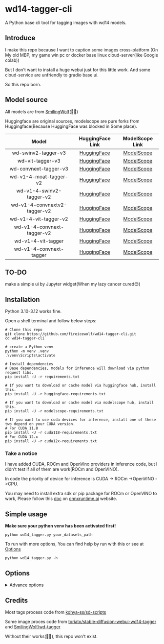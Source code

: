 # wd14-tagger-cli
A Python base cli tool for tagging images with wd14 models.

## Introduce

I make this repo because I want to caption some images cross-platform (On My old MBP, my game win pc or docker base linux cloud-server(like Google colab))

But I don't want to install a huge webui just for this little work. And some cloud-service are unfriendly to gradio base ui.

So this repo born.


## Model source

All models are from [SmilingWolf](https://huggingface.co/SmilingWolf)(👏👏)

Huggingface are original sources, modelscope are pure forks from Huggingface(Because HuggingFace was blocked in Some place).

|            Model             |                                HuggingFace Link                                |                                     ModelScope Link                                     |
|:----------------------------:|:------------------------------------------------------------------------------:|:---------------------------------------------------------------------------------------:|
|     wd-swinv2-tagger-v3      |     [HuggingFace](https://huggingface.co/SmilingWolf/wd-swinv2-tagger-v3)      |     [ModelScope](https://www.modelscope.cn/models/fireicewolf/wd-swinv2-tagger-v3)      |
|       wd-vit-tagger-v3       |       [HuggingFace](https://huggingface.co/SmilingWolf/wd-vit-tagger-v3)       |       [ModelScope](https://www.modelscope.cn/models/fireicewolf/wd-vit-tagger-v3)       |
|    wd-convnext-tagger-v3     |    [HuggingFace](https://huggingface.co/SmilingWolf/wd-convnext-tagger-v3)     |    [ModelScope](https://www.modelscope.cn/models/fireicewolf/wd-convnext-tagger-v3)     |
|    wd-v1-4-moat-tagger-v2    |    [HuggingFace](https://huggingface.co/SmilingWolf/wd-v1-4-moat-tagger-v2)    |    [ModelScope](https://www.modelscope.cn/models/fireicewolf/wd-v1-4-moat-tagger-v2)    |
|   wd-v1-4-swinv2-tagger-v2   |   [HuggingFace](https://huggingface.co/SmilingWolf/wd-v1-4-swinv2-tagger-v2)   |   [ModelScope](https://www.modelscope.cn/models/fireicewolf/wd-v1-4-swinv2-tagger-v2)   |
| wd-v1-4-convnextv2-tagger-v2 | [HuggingFace](https://huggingface.co/SmilingWolf/wd-v1-4-convnextv2-tagger-v2) | [ModelScope](https://www.modelscope.cn/models/fireicewolf/wd-v1-4-convnextv2-tagger-v2) |
|    wd-v1-4-vit-tagger-v2     |    [HuggingFace](https://huggingface.co/SmilingWolf/wd-v1-4-vit-tagger-v2)     |    [ModelScope](https://www.modelscope.cn/models/fireicewolf/wd-v1-4-vit-tagger-v2)     |
|  wd-v1-4-convnext-tagger-v2  |  [HuggingFace](https://huggingface.co/SmilingWolf/wd-v1-4-convnext-tagger-v2)  |  [ModelScope](https://www.modelscope.cn/models/fireicewolf/wd-v1-4-convnext-tagger-v2)  |
|      wd-v1-4-vit-tagger      |      [HuggingFace](https://huggingface.co/SmilingWolf/wd-v1-4-vit-tagger)      |      [ModelScope](https://www.modelscope.cn/models/fireicewolf/wd-v1-4-vit-tagger)      |
|   wd-v1-4-convnext-tagger    |   [HuggingFace](https://huggingface.co/SmilingWolf/wd-v1-4-convnext-tagger)    |   [ModelScope](https://www.modelscope.cn/models/fireicewolf/wd-v1-4-convnext-tagger)    |

## TO-DO

make a simple ui by Jupyter widget(When my lazy cancer cured😊)

## Installation
Python 3.10-3.12 works fine. 

Open a shell terminal and follow below steps:
```shell
# Clone this repo
git clone https://github.com/fireicewolf/wd14-tagger-cli.git
cd wd14-tagger-cli

# create a Python venv
python -m venv .venv
.\venv\Scripts\activate

# Install dependencies
# Base dependencies, models for inference will download via python request libs.
pip install -U -r requirements.txt

# If you want to download or cache model via huggingface hub, install this.
pip install -U -r huggingface-requirements.txt

# If you want to download or cache model via modelscope hub, install this.
pip install -U -r modelscope-requirements.txt

# If you want to use cuda devices for inference, install one of these two depend on your CUDA version.
# For CUDA 11.8
pip install -U -r cuda118-requirements.txt
# For CUDA 12.x
pip install -U -r cuda12x-requirements.txt
```

### Take a notice
I have added CUDA, ROCm and OpenVino providers in inference code, but I didn't test if all of them are work(ROCm and OpenVINO).

In code the priority of device for inference is CUDA -> ROCm ->OpenVINO ->CPU.

You may need to install extra sdk or pip package for ROCm or OpenVINO to work,
Please follow this [doc](https://onnxruntime.ai/docs/execution-providers/#summary-of-supported-execution-providers) on [onnxruntime.ai](https://onnxruntime.ai/docs/execution-providers/#summary-of-supported-execution-providers) website.

## Simple usage
__Make sure your python venv has been activated first!__
```shell
python wd14_tagger.py your_datasets_path
```
To run with more options, You can find help by run with this or see at [Options](#options)
```shell
python wd14_tagger.py -h
```

##  <span id="options">Options</span>
<details>
    <summary>Advance options</summary>

`--recursive`

Will include all support images format in your input datasets path and its subpath.

`--force_use_cpu`

Force use cpu for inference.

`--batch_size N`

Batch size for inference, default is 1.

`--model_name MODEL_NAME`

Onnx model name used for inference, default is wd-swinv2-v3(For more model, please check config/default.json)

`--model_site MODEL_SITE`

Model site where onnx model download from(huggingface or modelscope), default is huggingface.

`--models_save_path MODEL_SAVE_PATH`

Path for models to save, default is models(under project folder).

`--download_method `

Download models via sdk or url, default is sdk.

If huggingface hub or modelscope sdk not installed or download failed, will auto retry with url download.

`--use_sdk_cache`

Use huggingface or modelscope sdk cache to store models, this option need huggingface_hub or modelscope sdk installed.

If this enabled, `--models_save_path` will be ignored.

`--custom_onnx_path CUSTOM_ONNX_PATH`
`--custom_csv_path CUSTOM_CSV_PATH`

This two args need to be used together. You can use your exist model.

`--custom_caption_save_path CUSTOM_CAPTION_SAVE_PATH`

Save caption files to a custom path but not with images(But keep their directory structure)

`--log_level LOG_LEVEL`

Log level for terminal console and log file, default is `INFO`(`DEBUG`,`INFO`,`WARNING`,`ERROR`,`CRITICAL`)

`--save_logs`

Save logs to a file, log will be saved at same level with `data_dir_path`

`--caption_extension CAPTION_EXTENSION`

Caption file extension, default is `.txt`

`--append_tags APPEND_TAGS`

Append tags to caption file if existed.

`--not_overwrite`

Do not overwrite caption file if it existed.

`--remove_underscore`

Remove "_" symbol in tags(not include kmoji like o_o).

`--undesired_tags UNDESIRED_TAGS`

Tags you don't want appeared in captions, seperate them with comma like `"black,yellow"`

`--tags_frequency`

Enable this will make a statistics of the tags occurred frequency.

`--threshold THRESHOLD`

Threshold of confidence to add a tag to caption, default value is 0.35

`--general_threshold GENERAL_THRESHOLD`

Threshold of confidence to add a tag from general category, if not defined, will use `--threshold` as it.

`--character_threshold CHARACTER_THRESHOLD`

Threshold of confidence to add a tag from character category, if not defined, will use `--threshold` as it.

`--add_rating_tags_to_first`

Add rating tags at the beginning of caption.

`--add_rating_tags_to_last`

Add rating tags at the end of caption.

`--character_tags_first`

Make character_tags to the beginning of caption.

`--always_first_tags ALWAYS_FIRST_TAGS`

Tags(separate with comma like "1boy,solo") you want to put in the beginning of caption.

`--caption_separator CAPTION_SEPARATOR`

Separator for captions(include space if needed), default is `", "`.

`--tag_replacement TAG_REPLACEMENT`

tag replacement in the format of `"source1,target1;source2,target2; ..."`. 

Escape `,` and `;` with `\`. e.g. `"tag1,tag2;tag3,tag4"`

`--character_tag_expand`

Expand tag tail parenthesis to another tag for character tags.
 
e.g. `character_name_(series)` will be expanded to `character_name, series`.

</details>

## Credits
Most tags process code from [kohya-ss/sd-scripts](https://github.com/kohya-ss/sd-scripts/blob/main/finetune/tag_images_by_wd14_tagger.py)

Some image proces code from [toriato/stable-diffusion-webui-wd14-tagger](https://github.com/Akegarasu/sd-webui-wd14-tagger/blob/master/tagger/dbimutils.py) 
and [SmilingWolf/wd-tagger](https://huggingface.co/spaces/SmilingWolf/wd-tagger/blob/main/app.py)

Without their works(👏👏), this repo won't exist.